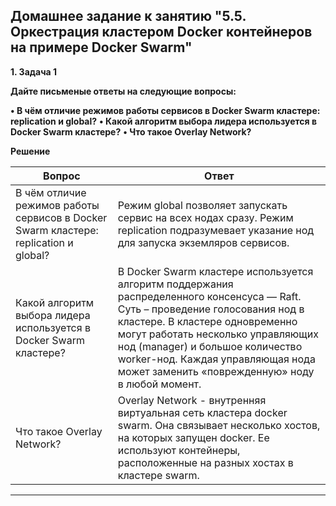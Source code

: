 ## Домашнее задание к занятию "5.5. Оркестрация кластером Docker контейнеров на примере Docker Swarm"

__1.	Задача 1__

__Дайте письменые ответы на следующие вопросы:__

__•	В чём отличие режимов работы сервисов в Docker Swarm кластере: replication и global?__
__•	Какой алгоритм выбора лидера используется в Docker Swarm кластере?__
__•	Что такое Overlay Network?__

__Решение__

|     Вопрос       |       Ответ        |
|-------------|-------------| 
|     В чём отличие режимов работы сервисов в Docker Swarm кластере: replication и global?  |     Режим global позволяет запускать сервис на всех нодах сразу. Режим replication подразумевает указание нод для запуска экземляров сервисов.    |
|     Какой алгоритм выбора лидера используется в Docker Swarm кластере?   |     В Docker Swarm кластере используется алгоритм поддержания распределенного консенсуса — Raft. Суть – проведение голосования нод в кластере. В кластере одновременно могут работать несколько управляющих нод (manager) и большое количество worker-нод. Каждая управляющая нода может заменить «поврежденную» ноду в любой момент.    |
|     Что такое Overlay Network?    |     Overlay Network - внутренняя виртуальная сеть кластера docker swarm. Она связывает несколько хостов, на которых запущен docker. Ее используют контейнеры, расположенные на разных хостах в кластере swarm.    | 

________________________________________
